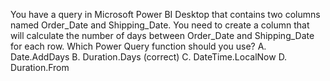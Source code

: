 You have a query in Microsoft Power BI Desktop that contains two columns named Order_Date and Shipping_Date.
You need to create a column that will calculate the number of days between Order_Date and Shipping_Date for each row.
Which Power Query function should you use?
A. Date.AddDays
B. Duration.Days (correct)
C. DateTime.LocalNow
D. Duration.From
